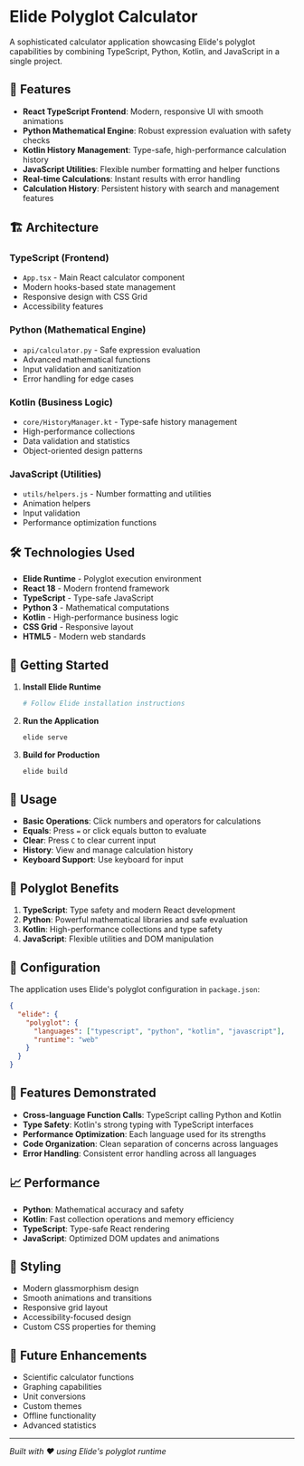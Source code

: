 # Elide Polyglot Calculator

A sophisticated calculator application showcasing Elide's polyglot capabilities by combining TypeScript, Python, Kotlin, and JavaScript in a single project.

## 🚀 Features

- **React TypeScript Frontend**: Modern, responsive UI with smooth animations
- **Python Mathematical Engine**: Robust expression evaluation with safety checks
- **Kotlin History Management**: Type-safe, high-performance calculation history
- **JavaScript Utilities**: Flexible number formatting and helper functions
- **Real-time Calculations**: Instant results with error handling
- **Calculation History**: Persistent history with search and management features

## 🏗️ Architecture

### TypeScript (Frontend)
- `App.tsx` - Main React calculator component
- Modern hooks-based state management
- Responsive design with CSS Grid
- Accessibility features

### Python (Mathematical Engine)
- `api/calculator.py` - Safe expression evaluation
- Advanced mathematical functions
- Input validation and sanitization
- Error handling for edge cases

### Kotlin (Business Logic)
- `core/HistoryManager.kt` - Type-safe history management
- High-performance collections
- Data validation and statistics
- Object-oriented design patterns

### JavaScript (Utilities)
- `utils/helpers.js` - Number formatting and utilities
- Animation helpers
- Input validation
- Performance optimization functions

## 🛠️ Technologies Used

- **Elide Runtime** - Polyglot execution environment
- **React 18** - Modern frontend framework
- **TypeScript** - Type-safe JavaScript
- **Python 3** - Mathematical computations
- **Kotlin** - High-performance business logic
- **CSS Grid** - Responsive layout
- **HTML5** - Modern web standards

## 🚀 Getting Started

1. **Install Elide Runtime**
   ```bash
   # Follow Elide installation instructions
   ```

2. **Run the Application**
   ```bash
   elide serve
   ```

3. **Build for Production**
   ```bash
   elide build
   ```

## 📱 Usage

- **Basic Operations**: Click numbers and operators for calculations
- **Equals**: Press `=` or click equals button to evaluate
- **Clear**: Press `C` to clear current input
- **History**: View and manage calculation history
- **Keyboard Support**: Use keyboard for input

## 🎯 Polyglot Benefits

1. **TypeScript**: Type safety and modern React development
2. **Python**: Powerful mathematical libraries and safe evaluation
3. **Kotlin**: High-performance collections and type safety
4. **JavaScript**: Flexible utilities and DOM manipulation

## 🔧 Configuration

The application uses Elide's polyglot configuration in `package.json`:

```json
{
  "elide": {
    "polyglot": {
      "languages": ["typescript", "python", "kotlin", "javascript"],
      "runtime": "web"
    }
  }
}
```

## 🧪 Features Demonstrated

- **Cross-language Function Calls**: TypeScript calling Python and Kotlin
- **Type Safety**: Kotlin's strong typing with TypeScript interfaces
- **Performance Optimization**: Each language used for its strengths
- **Code Organization**: Clean separation of concerns across languages
- **Error Handling**: Consistent error handling across all languages

## 📈 Performance

- **Python**: Mathematical accuracy and safety
- **Kotlin**: Fast collection operations and memory efficiency
- **TypeScript**: Type-safe React rendering
- **JavaScript**: Optimized DOM updates and animations

## 🎨 Styling

- Modern glassmorphism design
- Smooth animations and transitions
- Responsive grid layout
- Accessibility-focused design
- Custom CSS properties for theming

## 🔮 Future Enhancements

- Scientific calculator functions
- Graphing capabilities
- Unit conversions
- Custom themes
- Offline functionality
- Advanced statistics

---

*Built with ❤️ using Elide's polyglot runtime*